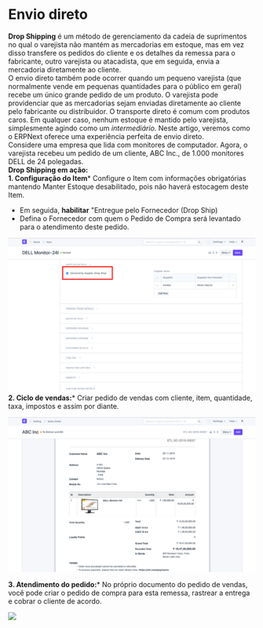 # Envio direto



**Drop Shipping** é um método de gerenciamento da cadeia de suprimentos no qual o varejista não mantém as mercadorias em estoque, mas em vez disso transfere os pedidos do cliente e os detalhes da remessa para o fabricante, outro varejista ou atacadista, que em seguida, envia a mercadoria diretamente ao cliente.  
O envio direto também pode ocorrer quando um pequeno varejista (que normalmente vende em pequenas quantidades para o público em geral) recebe um único grande pedido de um produto. O varejista pode providenciar que as mercadorias sejam enviadas diretamente ao cliente pelo fabricante ou distribuidor. O transporte direto é comum com produtos caros. Em qualquer caso, nenhum estoque é mantido pelo varejista, simplesmente agindo como um *intermediário*. Neste artigo, veremos como o ERPNext oferece uma experiência perfeita de envio direto.  
Considere uma empresa que lida com monitores de computador. Agora, o varejista recebeu um pedido de um cliente, ABC Inc., de 1.000 monitores DELL de 24 polegadas.  
**Drop Shipping em ação:**   
**1. Configuração do Item*** Configure o Item com informações obrigatórias mantendo Manter Estoque desabilitado, pois não haverá estocagem deste Item.
* Em seguida, **habilitar** "Entregue pelo Fornecedor (Drop Ship)
* Defina o Fornecedor com quem o Pedido de Compra será levantado para o atendimento deste pedido.

  
![](/files/RD6ip0k.png)  
**2. Ciclo de vendas:*** Criar pedido de vendas com cliente, item, quantidade, taxa, impostos e assim por diante.

  
![](/files/oN2oubM.png)  
  
**3. Atendimento do pedido:*** No próprio documento do pedido de vendas, você pode criar o pedido de compra para esta remessa, rastrear a entrega e cobrar o cliente de acordo.

   
![](/files/mSsoueP.gif)

